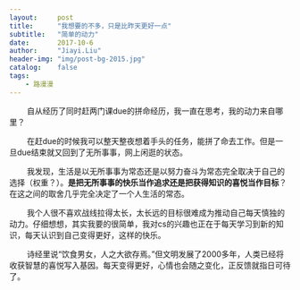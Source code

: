 ```yaml
---
layout:     post
title:      "我想要的不多，只是比昨天更好一点"
subtitle:   "简单的动力"
date:       2017-10-6
author:     "Jiayi.Liu"
header-img: "img/post-bg-2015.jpg"
catalog: 	false
tags:
    - 路漫漫
---
```

&nbsp;&nbsp;&nbsp;&nbsp;&nbsp;&nbsp;&nbsp;&nbsp;自从经历了同时赶两门课due的拼命经历，我一直在思考，我的动力来自哪里？

&nbsp;&nbsp;&nbsp;&nbsp;&nbsp;&nbsp;&nbsp;&nbsp;在赶due的时候我可以整天整夜想着手头的任务，能拼了命去工作。但是一旦due结束就又回到了无所事事，网上闲逛的状态。

&nbsp;&nbsp;&nbsp;&nbsp;&nbsp;&nbsp;&nbsp;&nbsp;我发现，生活是以无所事事为常态还是以努力奋斗为常态完全取决于自己的选择（权重？）。**是把无所事事的快乐当作追求还是把获得知识的喜悦当作目标**？在这之间的取舍几乎完全决定了一个人生活的常态。

&nbsp;&nbsp;&nbsp;&nbsp;&nbsp;&nbsp;&nbsp;&nbsp;我个人很不喜欢战线拉得太长，太长远的目标很难成为推动自己每天慎独的动力。仔细想想，其实我要的很简单，我对cs的兴趣也正在于每天学习到新的知识，每天认识到自己变得更好，这样的快乐。

&nbsp;&nbsp;&nbsp;&nbsp;&nbsp;&nbsp;&nbsp;&nbsp;诗经里说“饮食男女，人之大欲存焉。”但文明发展了2000多年，人类已经将收获智慧的喜悦写入基因。每天变得更好，心情也会随之变化，正反馈就指日可待了。